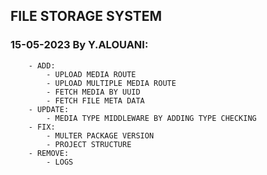 ## FILE STORAGE SYSTEM
### 15-05-2023 By Y.ALOUANI:
        - ADD:
            - UPLOAD MEDIA ROUTE
            - UPLOAD MULTIPLE MEDIA ROUTE
            - FETCH MEDIA BY UUID
            - FETCH FILE META DATA
        - UPDATE:
            - MEDIA TYPE MIDDLEWARE BY ADDING TYPE CHECKING
        - FIX:
            - MULTER PACKAGE VERSION
            - PROJECT STRUCTURE
        - REMOVE:
            - LOGS